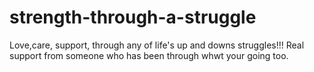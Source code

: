 # strength-through-a-struggle
Love,care, support, through any of life's up and downs struggles!!!
Real support from someone who has been through whwt your going too.
